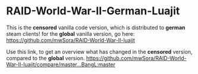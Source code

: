 # RAID-World-War-II-German-Luajit

This is the **censored** vanilla code version, which is distributed to **german** steam clients!
for the **global** vanilla version, go here:
https://github.com/mwSora/RAID-World-War-II-luajit

Use this link, to get an overview what has changed in the **censored** version, compared to the **global** version.
https://github.com/mwSora/RAID-World-War-II-luajit/compare/master...BangL:master
